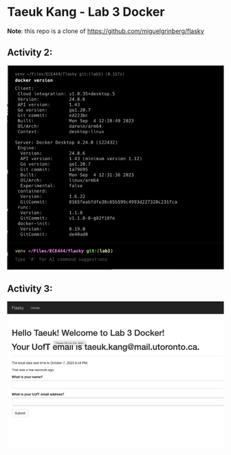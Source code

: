 # Taeuk Kang - Lab 3 Docker

**Note**: this repo is a clone of https://github.com/miguelgrinberg/flasky

## Activity 2:

![Docker install screenshot](/screenshots/docker-install.png)

## Activity 3:

![Activity 3](/screenshots/local-working.png)
